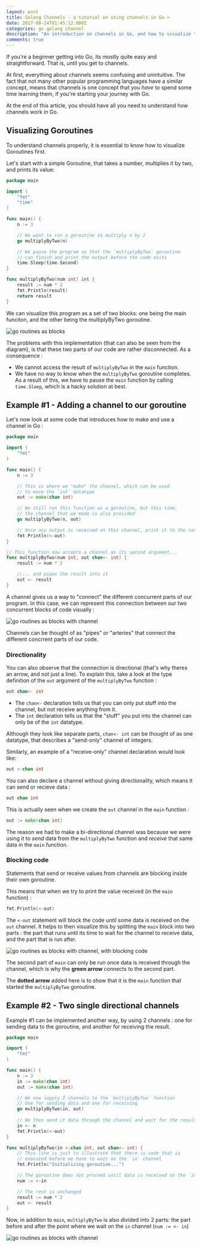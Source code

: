 ```yaml
---
layout: post
title: Golang Channels - a tutorial on using channels in Go ➡️
date: 2017-08-24T01:45:12.000Z
categories: go golang channel
description: "An introduction on channels in Go, and how to visualize them"
comments: true
---
```


If you're a beginner getting into Go, its mostly quite easy and straightforward. That is, until you get to channels.

At first, everything about channels seems confusing and unintuitive. The fact that not many other popular programming languages have a similar concept, means that channels is one concept that you _have_ to spend some time learning them, if you're starting your journey with Go.

At the end of this article, you should have all you need to understand how channels work in Go.

## Visualizing Goroutines

To understand channels properly, it is essential to know how to visualize Goroutines first.

Let's start with a simple Goroutine, that takes a number, multiplies it by two, and prints its value:

```go
package main

import (
	"fmt"
	"time"
)

func main() {
	n := 3

	// We want to run a goroutine to multiply n by 2
	go multiplyByTwo(n)

	// We pause the program so that the `multiplyByTwo` goroutine
	// can finish and print the output before the code exits
	time.Sleep(time.Second)
}

func multiplyByTwo(num int) int {
	result := num * 2
	fmt.Println(result)
	return result
}
```

We can visualize this program as a set of two blocks: one being the main funciton, and the other being the multiplyByTwo goroutine.

![go routines as blocks](/assets/images/posts/go-channels/goroutines-1.svg)

The problems with this implementation (that can also be seen from the diagram), is that these two parts of our code are rather disconnected. As a consequence :

- We cannot access the result of `multiplyByTwo` in the `main` function.
- We have no way to know when the `multiplyByTwo` goroutine completes. As a result of this, we have to pause the `main` function by calling `time.Sleep`, which is a hacky solution at best.

## Example #1 - Adding a channel to our goroutine 

Let's now look at some code that introduces how to make and use a channel in Go :

```go
package main

import (
	"fmt"
)

func main() {
	n := 3

	// This is where we "make" the channel, which can be used
	// to move the `int` datatype
	out := make(chan int)

	// We still run this function as a goroutine, but this time,
	// the channel that we made is also provided
	go multiplyByTwo(n, out)

	// Once any output is received on this channel, print it to the console and proceed
	fmt.Println(<-out)
}

// This function now accepts a channel as its second argument...
func multiplyByTwo(num int, out chan<- int) {
	result := num * 2

	//... and pipes the result into it
	out <- result
}
```

A channel gives us a way to "connect" the different concurrent parts of our program. In this case, we can represent this connection between our two concurrent blocks of code visually :

![go routines as blocks with channel](/assets/images/posts/go-channels/goroutines-2.svg)

Channels can be thought of as "pipes" or "arteries" that connect the different concrrent parts of our code. 

### Directionality

You can also observe that the connection is directional (that's why theres an arrow, and not just a line). To explain this, take a look at the type definition of the `out` argument of the `multiplyByTwo` function :

```go
out chan<- int
```

- The `chan<-` declaration tells us that you can only put stuff _into_ the channel, but not receive anything from it.
- The `int` declaration tells us that the "stuff" you put into the channel can only be of the `int` datatype.

Although they look like separate parts, `chan<- int` can be thought of as one datatype, that describes a "send-only" channel of integers.

Similarly, an example of a "receive-only" channel declaration would look like:

```go
out <-chan int
```

You can also declare a channel without giving directionality, which means it can send or recieve data :

```go
out chan int
```

This is actually seen when we create the `out` channel in the `main` function :

```go
out := make(chan int)
```

The reason we had to make a bi-directional channel was because we were using it to _send_ data from the `multiplyByTwo` function and _receive_ that same data in the `main` function.

### Blocking code

Statements that send or receive values from channels are blocking inside their own goroutine.

This means that when we try to print the value received (in the `main` function) :

```go
fmt.Println(<-out)
```

The `<-out` statement will block the code _until_ some data is received on the `out` channel. It helps to then visualize this by splitting the `main` block into two parts : the part that runs until its time to wait for the channel to receive data, and the part that is run after.

![go routines as blocks with channel, with blocking code](/assets/images/posts/go-channels/goroutines-3.svg)

The second part of `main` can only be run once data is received through the channel, which is why the __green arrow__ connects to the second part.

The __dotted arrow__ added here is to show that it is the `main` function that started the `multiplyByTwo` goroutine.

## Example #2 - Two single directional channels

Example #1 can be implemented another way, by using 2 channels : one for sending data to the goroutine, and another for receiving the result.

```go
package main

import (
	"fmt"
)

func main() {
	n := 3
	in := make(chan int)
	out := make(chan int)

	// We now supply 2 channels to the `multiplyByTwo` function
	// One for sending data and one for receiving
	go multiplyByTwo(in, out)
	
	// We then send it data through the channel and wait for the result
	in <- n
	fmt.Println(<-out)
}

func multiplyByTwo(in <-chan int, out chan<- int) {
	// This line is just to illustrate that there is code that is
	// executed before we have to wait on the `in` channel
	fmt.Println("Initializing goroutine...")

	// The goroutine does not proceed until data is received on the `in` channel
	num := <-in

	// The rest is unchanged
	result := num * 2
	out <- result
}
```

Now, in addition to `main`, `multiplyByTwo` is also divided into 2 parts: the part before and after the point where we wait on the `in` channel (`num := <- in`)

![go routines as blocks with channel](/assets/images/posts/go-channels/goroutines-4.svg)
